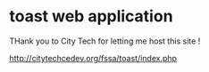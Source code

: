 # toast web application

THank you to City Tech for letting me host this site ! 

http://citytechcedev.org/fssa/toast/index.php
